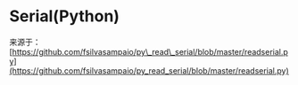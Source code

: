 # Serial\(Python\)

来源于： [https://github.com/fsilvasampaio/py\_read\_serial/blob/master/readserial.py](https://github.com/fsilvasampaio/py_read_serial/blob/master/readserial.py)

